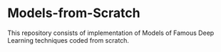 # Models-from-Scratch
This repository consists of implementation of Models of Famous Deep Learning techniques coded from scratch.
